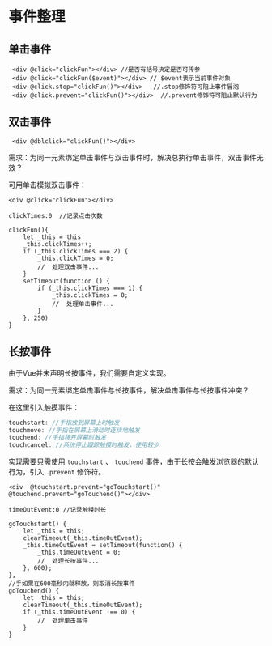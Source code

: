 # 事件整理

## 单击事件

```vue
 <div @click="clickFun"></div> //是否有括号决定是否可传参
 <div @click="clickFun($event)"></div> // $event表示当前事件对象
 <div @click.stop="clickFun()"></div>   //.stop修饰符可阻止事件冒泡
 <div @click.prevent="clickFun()"></div>  //.prevent修饰符可阻止默认行为
```

## 双击事件

```vue
 <div @dblclick="clickFun()"></div> 
```

需求：为同一元素绑定单击事件与双击事件时，解决总执行单击事件，双击事件无效？

可用单击模拟双击事件：

```vue
<div @click="clickFun"></div>  
 
clickTimes:0  //记录点击次数
 
clickFun(){ 
    let _this = this
    _this.clickTimes++;
    if (_this.clickTimes === 2) {  
        _this.clickTimes = 0;  
        //  处理双击事件... 
    } 
    setTimeout(function () {
        if (_this.clickTimes === 1) {
            _this.clickTimes = 0; 
            //  处理单击事件... 
        }
    }, 250) 
}  
```

## 长按事件

由于Vue并未声明长按事件，我们需要自定义实现。

需求：为同一元素绑定单击事件与长按事件，解决单击事件与长按事件冲突？

在这里引入触摸事件：

```js
touchstart: //手指放到屏幕上时触发 
touchmove: //手指在屏幕上滑动时连续地触发 
touchend: //手指移开屏幕时触发 
touchcancel: //系统停止跟踪触摸时触发，使用较少
```

实现需要只需使用 `touchstart` 、 `touchend` 事件，由于长按会触发浏览器的默认行为，引入 `.prevent` 修饰符。

```vue
<div  @touchstart.prevent="goTouchstart()" @touchend.prevent="goTouchend()"></div> 
 
timeOutEvent:0 //记录触摸时长
 
goTouchstart() {
    let _this = this;
    clearTimeout(_this.timeOutEvent);
    _this.timeOutEvent = setTimeout(function() {
        _this.timeOutEvent = 0;
        //  处理长按事件...
    }, 600);
},
//手如果在600毫秒内就释放，则取消长按事件
goTouchend() {
    let _this = this;
    clearTimeout(_this.timeOutEvent);
    if (_this.timeOutEvent !== 0) {
        //  处理单击事件
    }
}
```
